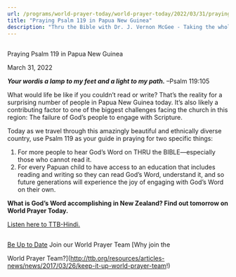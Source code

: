 ```yaml
---
url: /programs/world-prayer-today/world-prayer-today/2022/03/31/praying-psalm-119-in-papua-new-guinea
title: "Praying Psalm 119 in Papua New Guinea"
description: "Thru the Bible with Dr. J. Vernon McGee - Taking the whole Word to the whole world"
---
```







## 
 Praying Psalm 119 in Papua New Guinea


March 31, 2022




***Your word******is a lamp to my feet and a light to my path.*** –Psalm 119:105

What would life be like if you couldn’t read or write? That’s the reality for a surprising number of people in Papua New Guinea today. It’s also likely a contributing factor to one of the biggest challenges facing the church in this region: The failure of God’s people to engage with Scripture.  

Today as we travel through this amazingly beautiful and ethnically diverse country, use Psalm 119 as your guide in praying for two specific things: 

1. For more people to hear God’s Word on THRU the BIBLE—especially those who cannot read it.
2. For every Papuan child to have access to an education that includes reading and writing so they can read God’s Word, understand it, and so future generations will experience the joy of engaging with God’s Word on their own.

**What is God’s Word accomplishing in New Zealand? Find out tomorrow on World Prayer Today.**

[Listen here to TTB-Hindi.](https://ttb.twr.org/home/day,0427/language,HIN)  






## 




[Be Up to Date](http://feeds.feedburner.com/WorldPrayerToday "World Prayer Today RSS Feed")
Join our World Prayer Team
[Why join the  

World Prayer Team?](http://ttb.org/resources/articles-news/news/2017/03/26/keep-it-up-world-prayer-team!)




